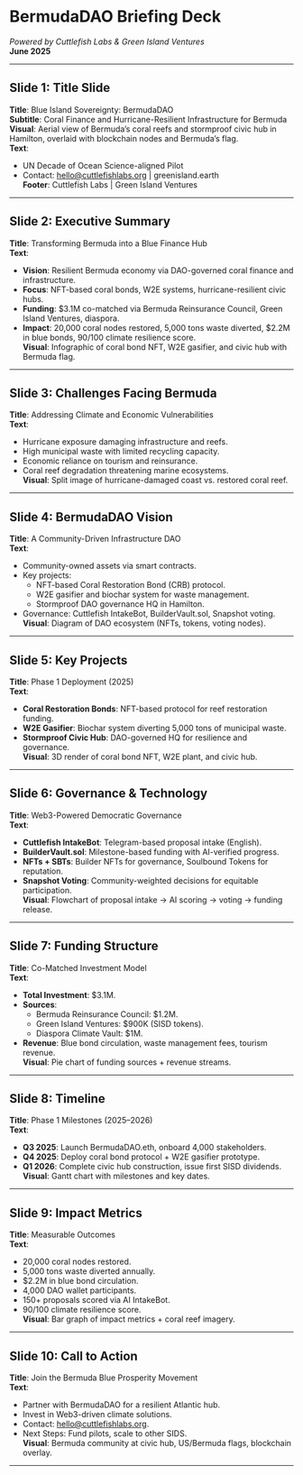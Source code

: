 # BermudaDAO Briefing Deck
*Powered by Cuttlefish Labs & Green Island Ventures*  
**June 2025**

---

## Slide 1: Title Slide
**Title**: Blue Island Sovereignty: BermudaDAO  
**Subtitle**: Coral Finance and Hurricane-Resilient Infrastructure for Bermuda  
**Visual**: Aerial view of Bermuda’s coral reefs and stormproof civic hub in Hamilton, overlaid with blockchain nodes and Bermuda’s flag.  
**Text**:  
- UN Decade of Ocean Science-aligned Pilot  
- Contact: [hello@cuttlefishlabs.org](mailto:hello@cuttlefishlabs.org) | greenisland.earth  
**Footer**: Cuttlefish Labs | Green Island Ventures

---

## Slide 2: Executive Summary
**Title**: Transforming Bermuda into a Blue Finance Hub  
**Text**:  
- **Vision**: Resilient Bermuda economy via DAO-governed coral finance and infrastructure.  
- **Focus**: NFT-based coral bonds, W2E systems, hurricane-resilient civic hubs.  
- **Funding**: $3.1M co-matched via Bermuda Reinsurance Council, Green Island Ventures, diaspora.  
- **Impact**: 20,000 coral nodes restored, 5,000 tons waste diverted, $2.2M in blue bonds, 90/100 climate resilience score.  
**Visual**: Infographic of coral bond NFT, W2E gasifier, and civic hub with Bermuda flag.

---

## Slide 3: Challenges Facing Bermuda
**Title**: Addressing Climate and Economic Vulnerabilities  
**Text**:  
- Hurricane exposure damaging infrastructure and reefs.  
- High municipal waste with limited recycling capacity.  
- Economic reliance on tourism and reinsurance.  
- Coral reef degradation threatening marine ecosystems.  
**Visual**: Split image of hurricane-damaged coast vs. restored coral reef.  

---

## Slide 4: BermudaDAO Vision
**Title**: A Community-Driven Infrastructure DAO  
**Text**:  
- Community-owned assets via smart contracts.  
- Key projects:  
  - NFT-based Coral Restoration Bond (CRB) protocol.  
  - W2E gasifier and biochar system for waste management.  
  - Stormproof DAO governance HQ in Hamilton.  
- Governance: Cuttlefish IntakeBot, BuilderVault.sol, Snapshot voting.  
**Visual**: Diagram of DAO ecosystem (NFTs, tokens, voting nodes).

---

## Slide 5: Key Projects
**Title**: Phase 1 Deployment (2025)  
**Text**:  
- **Coral Restoration Bonds**: NFT-based protocol for reef restoration funding.  
- **W2E Gasifier**: Biochar system diverting 5,000 tons of municipal waste.  
- **Stormproof Civic Hub**: DAO-governed HQ for resilience and governance.  
**Visual**: 3D render of coral bond NFT, W2E plant, and civic hub.

---

## Slide 6: Governance & Technology
**Title**: Web3-Powered Democratic Governance  
**Text**:  
- **Cuttlefish IntakeBot**: Telegram-based proposal intake (English).  
- **BuilderVault.sol**: Milestone-based funding with AI-verified progress.  
- **NFTs + SBTs**: Builder NFTs for governance, Soulbound Tokens for reputation.  
- **Snapshot Voting**: Community-weighted decisions for equitable participation.  
**Visual**: Flowchart of proposal intake → AI scoring → voting → funding release.

---

## Slide 7: Funding Structure
**Title**: Co-Matched Investment Model  
**Text**:  
- **Total Investment**: $3.1M.  
- **Sources**:  
  - Bermuda Reinsurance Council: $1.2M.  
  - Green Island Ventures: $900K (SISD tokens).  
  - Diaspora Climate Vault: $1M.  
- **Revenue**: Blue bond circulation, waste management fees, tourism revenue.  
**Visual**: Pie chart of funding sources + revenue streams.

---

## Slide 8: Timeline
**Title**: Phase 1 Milestones (2025–2026)  
**Text**:  
- **Q3 2025**: Launch BermudaDAO.eth, onboard 4,000 stakeholders.  
- **Q4 2025**: Deploy coral bond protocol + W2E gasifier prototype.  
- **Q1 2026**: Complete civic hub construction, issue first SISD dividends.  
**Visual**: Gantt chart with milestones and key dates.

---

## Slide 9: Impact Metrics
**Title**: Measurable Outcomes  
**Text**:  
- 20,000 coral nodes restored.  
- 5,000 tons waste diverted annually.  
- $2.2M in blue bond circulation.  
- 4,000 DAO wallet participants.  
- 150+ proposals scored via AI IntakeBot.  
- 90/100 climate resilience score.  
**Visual**: Bar graph of impact metrics + coral reef imagery.

---

## Slide 10: Call to Action
**Title**: Join the Bermuda Blue Prosperity Movement  
**Text**:  
- Partner with BermudaDAO for a resilient Atlantic hub.  
- Invest in Web3-driven climate solutions.  
- Contact: [hello@cuttlefishlabs.org](mailto:hello@cuttlefishlabs.org).  
- Next Steps: Fund pilots, scale to other SIDS.  
**Visual**: Bermuda community at civic hub, US/Bermuda flags, blockchain overlay.

---